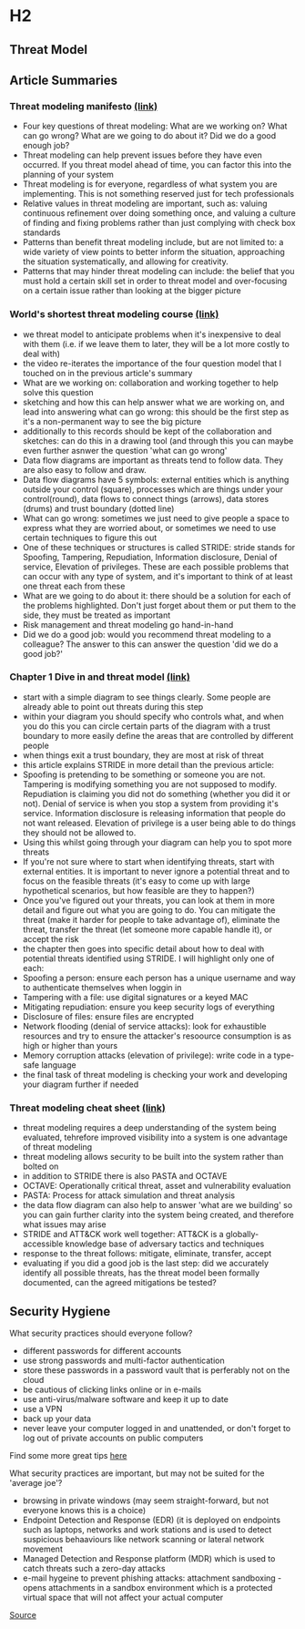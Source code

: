 # H2

## Threat Model



## Article Summaries

### Threat modeling manifesto [(link)](https://www.threatmodelingmanifesto.org)

- Four key questions of threat modeling: What are we working on? What can go wrong? What are we going to do about it? Did we do a good enough job?
- Threat modeling can help prevent issues before they have even occurred. If you threat model ahead of time, you can factor this into the planning of your system
- Threat modeling is for everyone, regardless of what system you are implementing. This is not something reserved just for tech professionals
- Relative values in threat modeling are important, such as: valuing continuous refinement over doing something once, and valuing a culture of finding and fixing problems rather than just complying with check box standards
- Patterns than benefit threat modeling include, but are not limited to: a wide variety of view points to better inform the situation, approaching the situation systematically, and allowing for creativity.
- Patterns that may hinder threat modeling can include: the belief that you must hold a certain skill set in order to threat model and over-focusing on a certain issue rather than looking at the bigger picture

### World's shortest threat modeling course [(link)](https://www.youtube.com/playlist?list=PLCVhBqLDKoOOZqKt74QI4pbDUnXSQo0nf)

- we threat model to anticipate problems when it's inexpensive to deal with them (i.e. if we leave them to later, they will be a lot more costly to deal with)
- the video re-iterates the importance of the four question model that I touched on in the previous article's summary
- What are we working on: collaboration and working together to help solve this question
- sketching and how this can help answer what we are working on, and lead into answering what can go wrong: this should be the first step as it's a non-permanent way to see the big picture
- additionally to this records should be kept of the collaboration and sketches: can do this in a drawing tool (and through this you can maybe even further asnwer the question 'what can go wrong'
- Data flow diagrams are important as threats tend to follow data. They are also easy to follow and draw.
- Data flow diagrams have 5 symbols: external entities which is anything outside your control (square), processes which are things under your control(round), data flows to connect things (arrows), data stores (drums) and trust boundary (dotted line)
- What can go wrong: sometimes we just need to give people a space to express what they are worried about, or sometimes we need to use certain techniques to figure this out
- One of these techniques or structures is called STRIDE: stride stands for Spoofing, Tampering, Repudiation, Information disclosure, Denial of service, Elevation of privileges. These are each possible problems that can occur with any type of system, and it's important to think of at least one threat each from these
- What are we going to do about it: there should be a solution for each of the problems highlighted. Don't just forget about them or put them to the side, they must be treated as important
- Risk management and threat modeling go hand-in-hand
- Did we do a good job: would you recommend threat modeling to a colleague? The answer to this can answer the question 'did we do a good job?'

### Chapter 1 Dive in and threat model [(link)](https://www.oreilly.com/library/view/threat-modeling-designing/9781118810057/9781118810057c01.xhtml#c1)


- start with a simple diagram to see things clearly. Some people are already able to point out threats during this step
- within your diagram you should specify who controls what, and when you do this you can circle certain parts of the diagram with a trust boundary to more easily define the areas that are controlled by different people
- when things exit a trust boundary, they are most at risk of threat
- this article explains STRIDE in more detail than the previous article:
- Spoofing is pretending to be something or someone you are not. Tampering is modifying something you are not supposed to modify. Repudiation is claiming you did not do something (whether you did it or not). Denial of service is when you stop a system from providing it's service. Information disclosure is releasing information that people do not want released. Elevation of privilege is a user being able to do things they should not be allowed to.
- Using this whilst going through your diagram can help you to spot more threats
- If you're not sure where to start when identifying threats, start with external entities. It is important to never ignore a potential threat and to focus on the feasible threats (it's easy to come up with large hypothetical scenarios, but how feasible are they to happen?)
- Once you've figured out your threats, you can look at them in more detail and figure out what you are going to do. You can mitigate the threat (make it harder for people to take advantage of), eliminate the threat, transfer the threat (let someone more capable handle it), or accept the risk
- the chapter then goes into specific detail about how to deal with potential threats identified using STRIDE. I will highlight only one of each:
- Spoofing a person: ensure each person has a unique username and way to authenticate themselves when loggin in
- Tampering with a file: use digital signatures or a keyed MAC
- Mitigating repudiation: ensure you keep security logs of everything
- Disclosure of files: ensure files are encrypted
- Network flooding (denial of service attacks): look for exhaustible resources and try to ensure the attacker's resoource consumption is as high or higher than yours
- Memory corruption attacks (elevation of privilege): write code in a type-safe language
- the final task of threat modeling is checking your work and developing your diagram further if needed

### Threat modeling cheat sheet [(link)](https://cheatsheetseries.owasp.org/cheatsheets/Threat_Modeling_Cheat_Sheet.html)

- threat modeling requires a deep understanding of the system being evaluated, tehrefore improved visibility into a system is one advantage of threat modeling
- threat modeling allows security to be built into the system rather than bolted on
- in addition to STRIDE there is also PASTA and OCTAVE
- OCTAVE: Operationally critical threat, asset and vulnerability evaluation
- PASTA: Process for attack simulation and threat analysis
- the data flow diagram can also help to answer 'what are we building' so you can gain further clarity into the system being created, and therefore what issues may arise
- STRIDE and ATT&CK work well together: ATT&CK is a globally-accessible knowledge base of adversary tactics and techniques
- response to the threat follows: mitigate, eliminate, transfer, accept
- evaluating if you did a good job is the last step: did we accurately identify all possible threats, has the threat model been formally documented, can the agreed mitigations be tested?

## Security Hygiene

What security practices should everyone follow?
- different passwords for different accounts
- use strong passwords and multi-factor authentication
- store these passwords in a password vault that is perferably not on the cloud
- be cautious of clicking links online or in e-mails
- use anti-virus/malware software and keep it up to date
- use a VPN
- back up your data
- never leave your computer logged in and unattended, or don't forget to log out of private accounts on public computers
  
Find some more great tips [here](https://us.norton.com/blog/how-to/cybersecurity-basics)

What security practices are important, but may not be suited for the 'average joe'?
- browsing in private windows (may seem straight-forward, but not everyone knows this is a choice)
- Endpoint Detection and Response (EDR) (it is deployed on endpoints such as laptops, networks and work stations and is used to detect suspicious behaaviours like network scanning or lateral network movement
- Managed Detection and Response platform (MDR) which is used to catch threats such a zero-day attacks
- e-mail hygeine to prevent phishing attacks: attachment sandboxing - opens attachments in a sandbox environment which is a protected virtual space that will not affect your actual computer
  
[Source](https://www.kroll.com/en/insights/publications/cyber/10-essential-cyber-security-controls)

